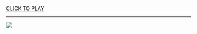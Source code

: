 
<a href="https://premium76.site?title=motorbike_games_unblocked_games&ref=13M">CLICK TO PLAY</a></h3>
<hr>

<a href="https://premium76.site?title=motorbike_games_unblocked_games&ref=13M"><img src="https://clearcache.store/games.png"></a>


